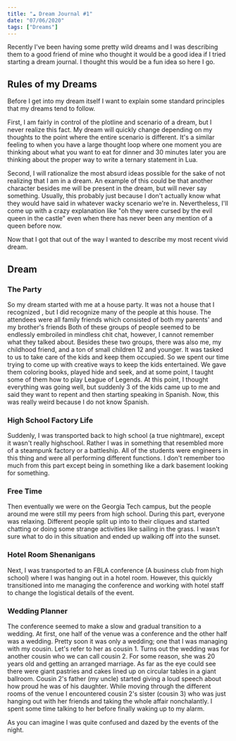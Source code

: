 ```yaml
---
title: "☁ Dream Journal #1"
date: "07/06/2020"
tags: ["Dreams"]
---
```


Recently I've been having some pretty wild dreams and I was describing them to
a good friend of mine who thought it would be a good idea if I tried starting a
dream journal. I thought this would be a fun idea so here I go.

## Rules of my Dreams

Before I get into my dream itself I want to explain some standard principles that
my dreams tend to follow.

First, I am fairly in control of the plotline and scenario of a dream,
but I never realize this fact. My dream will quickly change depending on my
thoughts to the point where the entire scenario is different. It's a similar
feeling to when you have a large thought loop where one moment you are thinking
about what you want to eat for dinner and 30 minutes later you are thinking about
the proper way to write a ternary statement in Lua.

Second, I will rationalize the most absurd ideas possible for the sake of not
realizing that I am in a dream. An example of this could be that another
character besides me will be present in the dream, but will never say something.
Usually, this probably just because I don't actually know what they would have
said in whatever wacky scenario we're in. Nevertheless, I'll come up with a
crazy explanation like "oh they were cursed by the evil queen in the castle" even
when there has never been any mention of a queen before now.

Now that I got that out of the way I wanted to describe my most recent vivid dream.

## Dream

### The Party

So my dream started with me at a house party. It was not a house that I recognized
, but I did recognize many of the people at this house. The attendees were all
family friends which consisted of both my parents' and my brother's friends
Both of these groups of people seemed to be endlessly embroiled in mindless
chit chat, however, I cannot remember what they talked about. Besides these two groups,
there was also me, my childhood friend, and a ton of small children 12 and younger.
It was tasked to us to take care of the kids and keep them occupied. So we spent
our time trying to come up with creative ways to keep the kids entertained. We gave
them coloring books, played hide and seek, and at some point, I taught some of them
how to play League of Legends. At this point, I thought everything was going well,
but suddenly 3 of the kids came up to me and said they want to repent and then starting
speaking in Spanish. Now, this was really weird because I do not know Spanish.

### High School Factory Life

Suddenly, I was transported back to high school (a true nightmare), except it wasn't
really highschool. Rather I was in something that resembled more of a steampunk
factory or a battleship. All of the students were engineers in this thing and were
all performing different functions. I don't remember too much from this part except
being in something like a dark basement looking for something.

### Free Time

Then eventually we were on the Georgia Tech campus, but the people around me were
still my peers from high school. During this part, everyone was relaxing. Different
people split up into to their cliques and started chatting or doing some strange
activities like sailing in the grass. I wasn't sure what to do in this situation
and ended up walking off into the sunset.

### Hotel Room Shenanigans

Next, I was transported to an FBLA conference (A business club from high school)
where I was hanging out in a hotel room. However, this quickly transitioned into
me managing the conference and working with hotel staff to change the logistical
details of the event.

### Wedding Planner

The conference seemed to make a slow and gradual transition to a wedding. At first,
one half of the venue was a conference and the other half was a wedding.
Pretty soon it was only a wedding; one that I was managing with my cousin.
Let's refer to her as cousin 1. Turns out the wedding was for another cousin who
we can call cousin 2. For some reason, she was 20 years old and getting an arranged
marriage. As far as the eye could see there were giant pastries and cakes lined
up on circular tables in a giant ballroom. Cousin 2's father (my uncle) started
giving a loud speech about how proud he was of his daughter. While moving through
the different rooms of the venue I encountered cousin 2's sister (cousin 3) who was
just hanging out with her friends and taking the whole affair nonchalantly. I spent
some time talking to her before finally waking up to my alarm.

As you can imagine I was quite confused and dazed by the events of the night.

